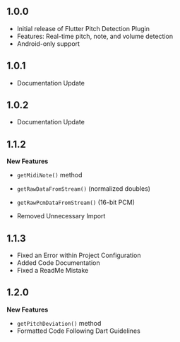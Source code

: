 ## 1.0.0

- Initial release of Flutter Pitch Detection Plugin
- Features: Real-time pitch, note, and volume detection
- Android-only support

## 1.0.1

- Documentation Update

## 1.0.2

- Documentation Update

## 1.1.2

**New Features**
- `getMidiNote()` method
- `getRawDataFromStream()` (normalized doubles)
- `getRawPcmDataFromStream()` (16-bit PCM)

- Removed Unnecessary Import

## 1.1.3

- Fixed an Error within Project Configuration
- Added Code Documentation
- Fixed a ReadMe Mistake

## 1.2.0

**New Features**
- `getPitchDeviation()` method
- Formatted Code Following Dart Guidelines